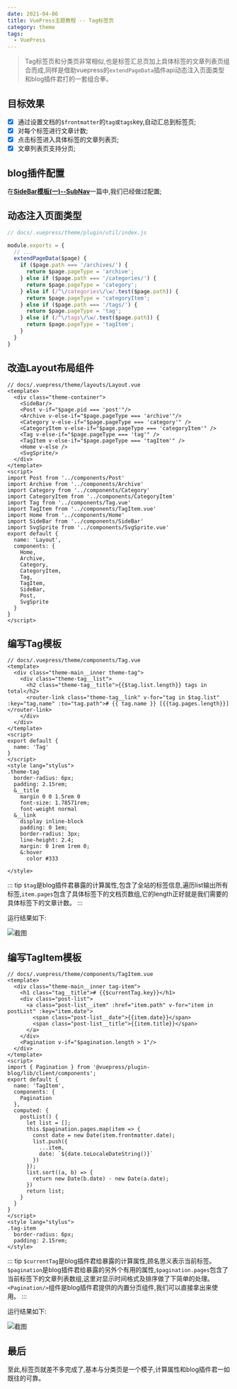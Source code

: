 ```yaml
---
date: 2021-04-06
title: VuePress主题教程 -- Tag标签页
category: theme
tags:
  - VuePress
---
```


> Tag标签页和分类页非常相似,也是标签汇总页加上具体标签的文章列表页组合而成,同样是借助vuepress的`extendPageData`插件api动态注入页面类型和blog插件君打的一套组合拳。

<!-- more -->

## 目标效果

- [x] 通过设置文档的`$frontmatter`的`tag或tags`key,自动汇总到标签页;
- [x] 对每个标签进行文章计数;
- [x] 点击标签进入具体标签的文章列表页;
- [x] 文章列表页支持分页;

## blog插件配置

在[**SideBar模板(一)--SubNav**](/post/2021/03/11/theme-learning-subnav.html)一篇中,我们已经做过配置;

## 动态注入页面类型

``` js {12-16}
// docs/.vuepress/theme/plugin/util/index.js

module.exports = {
  // ...
  extendPageData($page) {
    if ($page.path === '/archives/') {
      return $page.pageType = 'archive';
    } else if ($page.path === '/categories/') {
      return $page.pageType = 'category';
    } else if (/^\/categories\/\w/.test($page.path)) {
      return $page.pageType = 'categoryItem';
    } else if ($page.path === '/tags/') {
      return $page.pageType = 'tag';
    } else if (/^\/tags\/\w/.test($page.path)) {
      return $page.pageType = 'tagItem';
    }
  }
}
```

## 改造Layout布局组件

``` vue {9,10,20,21,32,33}
// docs/.vuepress/theme/layouts/Layout.vue
<template>
  <div class="theme-container">
    <SideBar/>
    <Post v-if="$page.pid === 'post'"/>
    <Archive v-else-if="$page.pageType === 'archive'"/>
    <Category v-else-if="$page.pageType === 'category'" />
    <CategoryItem v-else-if="$page.pageType === 'categoryItem'" />
    <Tag v-else-if="$page.pageType === 'tag'" />
    <TagItem v-else-if="$page.pageType === 'tagItem'" />
    <Home v-else />
    <SvgSprite/>
  </div>
</template>
<script>
import Post from '../components/Post'
import Archive from '../components/Archive'
import Category from '../components/Category'
import CategoryItem from '../components/CategoryItem'
import Tag from '../components/Tag.vue'
import TagItem from '../components/TagItem.vue'
import Home from '../components/Home'
import SideBar from '../components/SideBar'
import SvgSprite from '../components/SvgSprite.vue'
export default {
  name: 'Layout',
  components: {
    Home,
    Archive,
    Category,
    CategoryItem,
    Tag,
    TagItem,
    SideBar,
    Post,
    SvgSprite
  }
}
</script>
```


## 编写Tag模板

``` vue
// docs/.vuepress/theme/components/Tag.vue
<template>
  <div class="theme-main__inner theme-tag">
    <div class="theme-tag__list">
      <h2 class="theme-tag__title">{{$tag.list.length}} tags in total</h2>
      <router-link class="theme-tag__link" v-for="tag in $tag.list" :key="tag.name" :to="tag.path"># {{ tag.name }} [{{tag.pages.length}}]</router-link>
    </div>
  </div>
</template>
<script>
export default {
  name: 'Tag'
}
</script>
<style lang="stylus">
.theme-tag
  border-radius: 6px;
  padding: 2.15rem;
  &__title
    margin 0 0 1.5rem 0
    font-size: 1.78571rem;
    font-weight normal
  &__link
    display inline-block
    padding: 0 1em;
    border-radius: 3px;
    line-height: 2.4;
    margin: 0 1rem 1rem 0;
    &:hover
      color #333
  
</style>
```

::: tip
`$tag`是blog插件君暴露的计算属性,包含了全站的标签信息,遍历list输出所有标签,`item.pages`包含了具体标签下的文档页数组,它的length正好就是我们需要的具体标签下的文章计数。
:::


运行结果如下:

![截图](/images/learning/tag.png)

## 编写TagItem模板

``` vue
// docs/.vuepress/theme/components/TagItem.vue
<template>
  <div class="theme-main__inner tag-item">
    <h1 class="tag__title"># {{$currentTag.key}}</h1>
    <div class="post-list">
      <a class="post-list__item" :href="item.path" v-for="item in postList" :key="item.date">
        <span class="post-list__date">{{item.date}}</span>
        <span class="post-list__title">{{item.title}}</span>
      </a>
    </div>
    <Pagination v-if="$pagination.length > 1"/>
  </div>
</template>
<script>
import { Pagination } from '@vuepress/plugin-blog/lib/client/components';
export default {
  name: 'TagItem',
  components: {
    Pagination
  },
  computed: {
    postList() {
      let list = [];
      this.$pagination.pages.map(item => {
        const date = new Date(item.frontmatter.date);
        list.push({
          ...item,
          date: `${date.toLocaleDateString()}`
        })
      });
      list.sort((a, b) => {
        return new Date(b.date) - new Date(a.date);
      })
      return list;
    }
  }
}
</script>
<style lang="stylus">
.tag-item
  border-radius: 6px;
  padding: 2.15rem;
</style>
```

::: tip
`$currentTag`是blog插件君给暴露的计算属性,顾名思义表示当前标签。`$pagination`是blog插件君给暴露的另外个有用的属性,`$pagination.pages`包含了当前标签下的文章列表数组,这里对显示时间格式及排序做了下简单的处理。`<Pagination/>`组件是blog插件君提供的内置分页组件,我们可以直接拿出来使用。
:::

运行结果如下:

![截图](/images/learning/tag-item.png)

## 最后

至此,标签页就差不多完成了,基本与分类页是一个模子,计算属性和blog插件君一如既往的可靠。